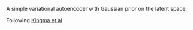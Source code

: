 A simple variational autoencoder with Gaussian prior on the latent space.

Following [Kingma et al](https://arxiv.org/pdf/1906.02691.pdf)
